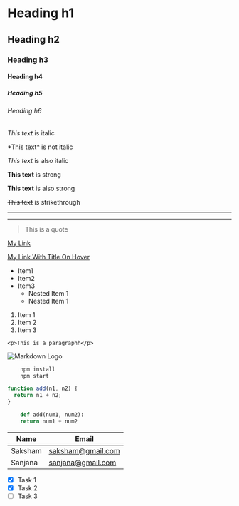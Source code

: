 <!-- Headings -->

# Heading h1

## Heading h2

### Heading h3

#### Heading h4

##### Heading h5

###### Heading h6

<!-- Italics -->

_This text_ is italic

\*This text\* is not italic

_This text_ is also italic

<!-- Strong -->

**This text** is strong

**This text** is also strong

<!-- Strikethrough -->

~~This text~~ is strikethrough

<!-- Horizontal Rule -->

---

---

<!-- Blockquote -->

> This is a quote

<!-- Links -->

[My Link](myportfolio.com)

[My Link With Title On Hover](myportfolio.com "My Title")

<!-- UL -->

- Item1
- Item2
- Item3
  - Nested Item 1
  - Nested Item 1

<!-- OL -->

1. Item 1
1. Item 2
1. Item 3

<!-- Inline Code Block -->

`<p>This is a paragraphh</p>`

<!-- Images -->

![Markdown Logo](https://markdown-here.com/img/icon256.png)

<!-- Github Markdown -->

<!-- Code Blocks -->

```bash
    npm install
    npm start
```

```javascript
function add(n1, n2) {
  return n1 + n2;
}
```

```python
    def add(num1, num2):
    return num1 + num2
```

<!-- Tables -->

| Name    | Email             |
| ------- | ----------------- |
| Saksham | saksham@gmail.com |
| Sanjana | sanjana@gmail.com |

<!-- Task Lists -->

- [x] Task 1
- [x] Task 2
- [ ] Task 3
